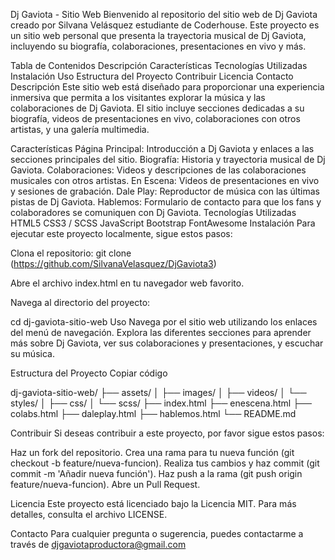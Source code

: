 Dj Gaviota - Sitio Web
Bienvenido al repositorio del sitio web de Dj Gaviota creado por Silvana Velásquez estudiante de Coderhouse. Este proyecto es un sitio web personal que presenta la trayectoria musical de Dj Gaviota, incluyendo su biografía, colaboraciones, presentaciones en vivo y más.

Tabla de Contenidos
Descripción
Características
Tecnologías Utilizadas
Instalación
Uso
Estructura del Proyecto
Contribuir
Licencia
Contacto
Descripción
Este sitio web está diseñado para proporcionar una experiencia inmersiva que permita a los visitantes explorar la música y las colaboraciones de Dj Gaviota. El sitio incluye secciones dedicadas a su biografía, videos de presentaciones en vivo, colaboraciones con otros artistas, y una galería multimedia.

Características
Página Principal: Introducción a Dj Gaviota y enlaces a las secciones principales del sitio.
Biografía: Historia y trayectoria musical de Dj Gaviota.
Colaboraciones: Videos y descripciones de las colaboraciones musicales con otros artistas.
En Escena: Videos de presentaciones en vivo y sesiones de grabación.
Dale Play: Reproductor de música con las últimas pistas de Dj Gaviota.
Hablemos: Formulario de contacto para que los fans y colaboradores se comuniquen con Dj Gaviota.
Tecnologías Utilizadas
HTML5
CSS3 / SCSS
JavaScript
Bootstrap
FontAwesome
Instalación
Para ejecutar este proyecto localmente, sigue estos pasos:

Clona el repositorio:
git clone (https://github.com/SilvanaVelasquez/DjGaviota3)

Abre el archivo index.html en tu navegador web favorito.

Navega al directorio del proyecto:

cd dj-gaviota-sitio-web
Uso
Navega por el sitio web utilizando los enlaces del menú de navegación. Explora las diferentes secciones para aprender más sobre Dj Gaviota, ver sus colaboraciones y presentaciones, y escuchar su música.

Estructura del Proyecto Copiar código

dj-gaviota-sitio-web/ ├── assets/ │ ├── images/ │ ├── videos/ │ └── styles/ │ ├── css/ │ └── scss/ ├── index.html ├── enescena.html ├── colabs.html ├── daleplay.html ├── hablemos.html └── README.md

Contribuir
Si deseas contribuir a este proyecto, por favor sigue estos pasos:

Haz un fork del repositorio. Crea una rama para tu nueva función (git checkout -b feature/nueva-funcion). Realiza tus cambios y haz commit (git commit -m 'Añadir nueva función'). Haz push a la rama (git push origin feature/nueva-funcion). Abre un Pull Request.

Licencia
Este proyecto está licenciado bajo la Licencia MIT. Para más detalles, consulta el archivo LICENSE.

Contacto
Para cualquier pregunta o sugerencia, puedes contactarme a través de djgaviotaproductora@gmail.com
